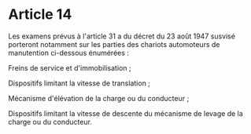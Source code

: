 # Article 14

Les examens prévus à l'article 31 a du décret du 23 août 1947 susvisé porteront notamment sur les parties des chariots automoteurs de manutention ci-dessous énumérées :

Freins de service et d'immobilisation ;

Dispositifs limitant la vitesse de translation ;

Mécanisme d'élévation de la charge ou du conducteur ;

Dispositifs limitant la vitesse de descente du mécanisme de levage de la charge ou du conducteur.
